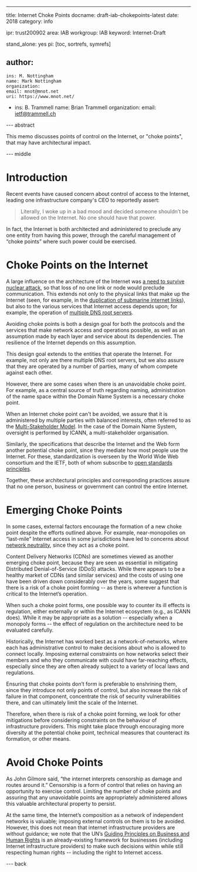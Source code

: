 ---
title: Internet Choke Points
docname: draft-iab-chokepoints-latest
date: 2018
category: info

ipr: trust200902
area: IAB
workgroup: IAB
keyword: Internet-Draft

stand_alone: yes
pi: [toc, sortrefs, symrefs]

author:
 -
    ins: M. Nottingham
    name: Mark Nottingham
    organization:
    email: mnot@mnot.net
    uri: https://www.mnot.net/
 -
    ins: B. Trammell
    name: Brian Trammell
    organization:
    email: ietf@trammell.ch


--- abstract

This memo discusses points of control on the Internet, or "choke points", that may have architectural impact.

--- middle


# Introduction

Recent events have caused concern about control of access to the Internet, leading one infrastructure company's CEO to reportedly assert:

> Literally, I woke up in a bad mood and decided someone shouldn’t be allowed on the Internet. No one should have that power.

In fact, the Internet is both architected and administered to preclude any one entity from having this power, through the careful management of “choke points” where such power could be exercised.


# Choke Points on the Internet

A large influence on the architecture of the Internet was [a need to survive nuclear attack](https://www.rand.org/content/dam/rand/pubs/papers/2008/P1995.pdf), so that loss of no one link or node would preclude communication. This extends not only to the physical links that make up the Internet (seen, for example, in the [duplication of submarine internet links](http://submarine-cable-map-2016.telegeography.com/)), but also to the various services that Internet access depends upon; for example, the operation of [multiple DNS root servers](http://root-servers.org/).

Avoiding choke points is both a design goal for both the protocols and the services that make network access and operations possible, as well as an assumption made by each layer and service about its dependencies. The resilience of the Internet depends on this assumption.

This design goal extends to the entities that operate the Internet. For example, not only are there multiple DNS root servers, but we also assure that they are operated by a number of parties, many of whom compete against each other.

However, there are some cases when there is an unavoidable choke point. For example, as a central source of truth regarding naming, administration of the name space within the Domain Name System is a necessary choke point.

When an Internet choke point can't be avoided, we assure that it is administered by multiple parties with balanced interests, often referred to as the [Multi-Stakeholder Model](https://en.wikipedia.org/wiki/Multistakeholder_governance_model). In the case of the Domain Name System, oversight is performed by ICANN, a multi-stakeholder organisation.

Similarly, the specifications that describe the Internet and the Web form another potential choke point, since they mediate how most people use the Internet. For these, standardization is overseen by the World Wide Web consortium and the IETF, both of whom subscribe to [open standards principles](https://open-stand.org/infographic-the-benefits-of-open-standards/).

Together, these architectural principles and corresponding practices assure that no one person, business or government can control the entire Internet.

# Emerging Choke Points

In some cases, external factors encourage the formation of a new choke point despite the efforts
outlined above. For example, near-monopolies on “last-mile” Internet access in some jurisdictions have led to concerns about [network neutrality](http://www.internetsociety.org/net-neutrality), since they act as a choke point.

Content Delivery Networks (CDNs) are sometimes viewed as another emerging choke point, because they are seen as essential in mitigating Distributed Denial-of-Service (DDoS) attacks. While there appears to be a healthy market of CDNs (and similar services) and the costs of using one have been driven down considerably over the years, some suggest that there is a risk of a choke point forming -- as there is wherever a function is critical to the Internet’s operation.

When such a choke point forms, one possible way to counter its ill effects is regulation, either externally or within the Internet ecosystem (e.g., as ICANN does).  While it may be appropriate as a solution -- especially when a monopoly forms -- the effect of regulation on the architecture need to be evaluated carefully.

Historically, the Internet has worked best as a network-of-networks, where each has administrative control to make decisions about who is allowed to connect locally. Imposing external constraints on how networks select their members and who they communicate with could have far-reaching effects, especially since they are often already subject to a variety of local laws and regulations.

Ensuring that choke points don’t form is preferable to enshrining them, since they introduce not only points of control, but also increase the risk of failure in that component, concentrate the risk of security vulnerabilities there, and can ultimately limit the scale of the Internet.

Therefore, when there is risk of a choke point forming, we look for other mitigations before considering constraints on the behaviour of infrastructure providers. This might take place through encouraging more diversity at the potential choke point, technical measures that counteract its formation, or other means.


# Avoid Choke Points

As John Gilmore said, “the internet interprets censorship as damage and routes around it.” Censorship is a form of control that relies on having an opportunity to exercise control. Limiting the number of choke points and assuring that any unavoidable points are appropriately administered allows this valuable architectural property to persist.

At the same time, the Internet’s composition as a network of independent networks is valuable; imposing external controls on them is to be avoided. However, this does not mean that internet infrastructure providers are without guidance; we note that the UN’s [Guiding Principles on Business and Human Rights](http://www.ohchr.org/Documents/Publications/GuidingPrinciplesBusinessHR_EN.pdf) is an already-existing framework for businesses (including Internet infrastructure providers) to make such decisions within while still respecting human rights -- including the right to Internet access.


--- back
